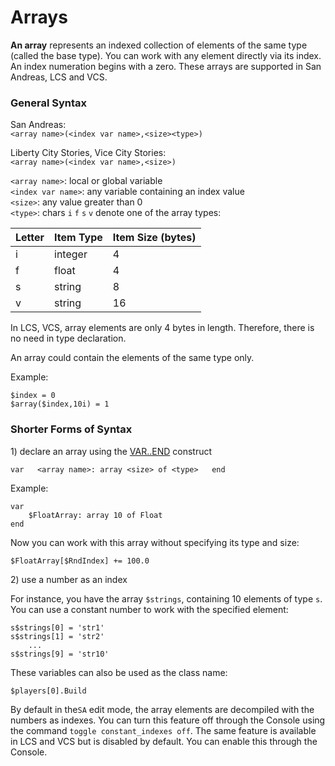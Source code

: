 # Arrays

**An array** represents an indexed collection of elements of the same type \(called the base type\). You can work with any element directly via its index. An index numeration begins with a zero. These arrays are supported in San Andreas, LCS and VCS.

### General Syntax

San Andreas:  
`<array name>(<index var name>,<size><type>)`

Liberty City Stories, Vice City Stories:  
`<array name>(<index var name>,<size>)`

`<array name>`: local or global variable  
`<index var name>`: any variable containing an index value  
`<size>`: any value greater than 0  
`<type>`: chars `i` `f` `s` `v` denote one of the array types:

| Letter | Item Type | Item Size \(bytes\) |
| :--- | :--- | :--- |
| i | integer | 4 |
| f | float | 4 |
| s | string | 8 |
| v | string | 16 |

In LCS, VCS, array elements are only 4 bytes in length. Therefore, there is no need in type declaration.

An array could contain the elements of the same type only.

Example:

```text
$index = 0
$array($index,10i) = 1
```

### Shorter Forms of Syntax

1\) declare an array using the [VAR..END](variables.md#var-end-construct) construct

`var  
   <array name>: array <size> of <type>  
end`

Example:

```text
var
    $FloatArray: array 10 of Float
end
```

Now you can work with this array without specifying its type and size:

```text
$FloatArray[$RndIndex] += 100.0
```

2\) use a number as an index

For instance, you have the array `$strings`, containing 10 elements of type `s`. You can use a constant number to work with the specified element:

```text
s$strings[0] = 'str1'
s$strings[1] = 'str2'
	...
s$strings[9] = 'str10'
```

These variables can also be used as the class name:

```text
$players[0].Build 
```

By default in the`SA` edit mode, the array elements are decompiled with the numbers as indexes. You can turn this feature off through the Console using the command `toggle constant_indexes off`. The same feature is available in LCS and VCS but is disabled by default. You can enable this through the Console.

